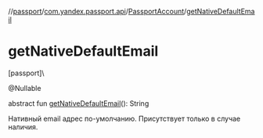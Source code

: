 //[passport](../../../index.md)/[com.yandex.passport.api](../index.md)/[PassportAccount](index.md)/[getNativeDefaultEmail](get-native-default-email.md)

# getNativeDefaultEmail

[passport]\

@Nullable

abstract fun [getNativeDefaultEmail](get-native-default-email.md)(): String

Нативный email адрес по-умолчанию. Присутствует только в случае наличия.
